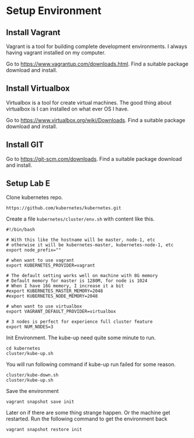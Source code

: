 # Setup Environment

## Install Vagrant

Vagrant is a tool for building complete development environments. 
I always having vagrant installed on my computer.

Go to https://www.vagrantup.com/downloads.html. 
Find a suitable package download and install.

## Install Virtualbox

Virtualbox is a tool for create virtual machines.
The good thing about virtualbox is I can installed on what ever OS I have.

Go to https://www.virtualbox.org/wiki/Downloads. 
Find a suitable package download and install.

## Install GIT

Go to https://git-scm.com/downloads.
Find a suitable package download and install.

## Setup Lab E

Clone kubernetes repo.
 
    https://github.com/kubernetes/kubernetes.git

Create a file `kubernetes/cluster/env.sh` with content like this.

    #!/bin/bash

    # With this like the hostname will be master, node-1, etc
    # otherwise it will be kubernetes-master, kubernetes-node-1, etc
    export node_prefix=""
    
    # when want to use vagrant
    export KUBERNETES_PROVIDER=vagrant
    
    # The default setting works well on machine with 8G memory
    # Default memory for master is 1280M, for node is 1024
    # When I have 16G memory, I increase it a bit
    #export KUBERNETES_MASTER_MEMORY=2048
    #export KUBERNETES_NODE_MEMORY=2048
    
    # when want to use virtualbox
    export VAGRANT_DEFAULT_PROVIDER=virtualbox
    
    # 3 nodes is perfect for experience full cluster feature
    export NUM_NODES=3
    
Init Environment. The kube-up need quite some minute to run.

    cd kubernetes
    cluster/kube-up.sh

You will run following command if kube-up run failed for some reason.
    
    cluster/kube-down.sh
    cluster/kube-up.sh
    
Save the environment

    vagrant snapshot save init
    
Later on if there are some thing strange happen. 
Or the machine get restarted.
Run the following command to get the environment back

    vagrant snapshot restore init


